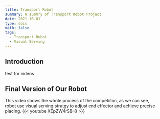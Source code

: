 ```yaml
---
title: Transport Robot
summary: A summry of Transport Robot Project
date: 2021-10-01
type: docs
math: false
tags:
  - Transport Robot
  - Visual Serving
---
```


## Introduction
test for videos

## Final Version of Our Robot
This video shows the whole process of the competiiton, as we can see, robot use visual serving stratgy to adjust end effector and achieve precise placing.
{{< youtube XEpZW4rSB-8 >}}

<!--more-->
